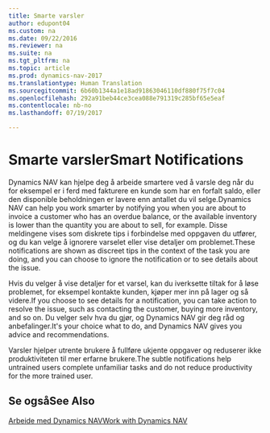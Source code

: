 ```yaml
---
title: Smarte varsler
author: edupont04
ms.custom: na
ms.date: 09/22/2016
ms.reviewer: na
ms.suite: na
ms.tgt_pltfrm: na
ms.topic: article
ms.prod: dynamics-nav-2017
ms.translationtype: Human Translation
ms.sourcegitcommit: 6b60b1344a1e18ad91863046110df880f75f7c04
ms.openlocfilehash: 292a91beb44ce3cea088e791319c285bf65e5eaf
ms.contentlocale: nb-no
ms.lasthandoff: 07/19/2017

---
```


# <a name="smart-notifications"></a><span data-ttu-id="3df05-102">Smarte varsler</span><span class="sxs-lookup"><span data-stu-id="3df05-102">Smart Notifications</span></span>
<span data-ttu-id="3df05-103">Dynamics NAV kan hjelpe deg å arbeide smartere ved å varsle deg når du for eksempel er i ferd med fakturere en kunde som har en forfalt saldo, eller den disponible beholdningen er lavere enn antallet du vil selge.</span><span class="sxs-lookup"><span data-stu-id="3df05-103">Dynamics NAV can help you work smarter by notifying you when you are about to invoice a customer who has an overdue balance, or the available inventory is lower than the quantity you are about to sell, for example.</span></span> <span data-ttu-id="3df05-104">Disse meldingene vises som diskrete tips i forbindelse med oppgaven du utfører, og du kan velge å ignorere varselet eller vise detaljer om problemet.</span><span class="sxs-lookup"><span data-stu-id="3df05-104">These notifications are shown as discreet tips in the context of the task you are doing, and you can choose to ignore the notification or to see details about the issue.</span></span>  

<span data-ttu-id="3df05-105">Hvis du velger å vise detaljer for et varsel, kan du iverksette tiltak for å løse problemet, for eksempel kontakte kunden, kjøper mer inn på lager og så videre.</span><span class="sxs-lookup"><span data-stu-id="3df05-105">If you choose to see details for a notification, you can take action to resolve the issue, such as contacting the customer, buying more inventory, and so on.</span></span> <span data-ttu-id="3df05-106">Du velger selv hva du gjør, og Dynamics NAV gir deg råd og anbefalinger.</span><span class="sxs-lookup"><span data-stu-id="3df05-106">It's your choice what to do, and Dynamics NAV gives you advice and recommendations.</span></span>  

<span data-ttu-id="3df05-107">Varsler hjelper utrente brukere å fullføre ukjente oppgaver og reduserer ikke produktiviteten til mer erfarne brukere.</span><span class="sxs-lookup"><span data-stu-id="3df05-107">The subtle notifications help untrained users complete unfamiliar tasks and do not reduce productivity for the more trained user.</span></span>

## <a name="see-also"></a><span data-ttu-id="3df05-108">Se også</span><span class="sxs-lookup"><span data-stu-id="3df05-108">See Also</span></span>
[<span data-ttu-id="3df05-109">Arbeide med Dynamics NAV</span><span class="sxs-lookup"><span data-stu-id="3df05-109">Work with Dynamics NAV</span></span>](ui-work-product.md)

